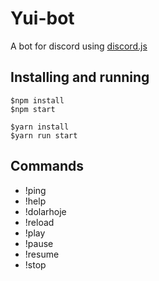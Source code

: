 # Yui-bot

A bot for discord using [discord.js](https://discord.js.org/#/)


## Installing and running

```shell
$npm install
$npm start
```

```shell
$yarn install 
$yarn run start
```

## Commands

* !ping
* !help
* !dolarhoje
* !reload
* !play
* !pause
* !resume
* !stop
